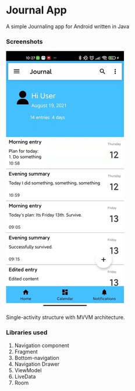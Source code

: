 # Journal App
 A simple Journaling app for Android written in Java

### Screenshots
![Image1](screenshots/Image11.jpg)


Single-activity structure with MVVM architecture.

### Libraries used
1. Navigation component
2. Fragment
3. Bottom-navigation
4. Navigation Drawer
5. ViewModel
6. LiveData
7. Room


